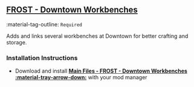 ## [FROST - Downtown Workbenches](https://www.nexusmods.com/fallout4/mods/82462)
:material-tag-outline: `Required`

Adds and links several workbenches at Downtown for better crafting and storage.

### Installation Instructions
* Download and install **[Main Files - FROST - Downtown Workbenches :material-tray-arrow-down:](https://www.nexusmods.com/fallout4/mods/82462?tab=files)** with your mod manager